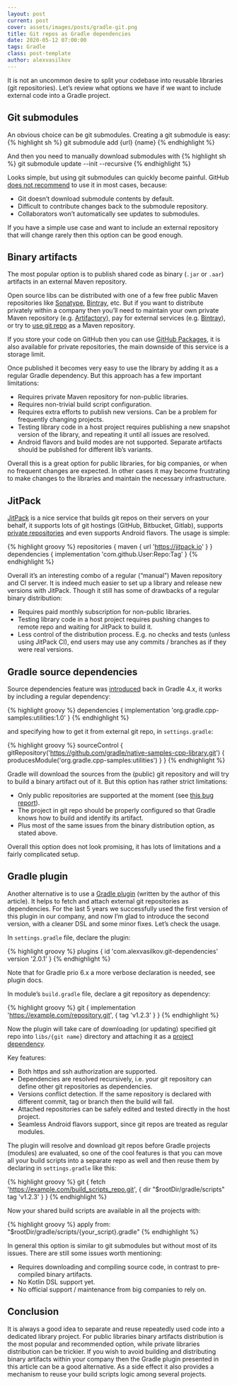 ```yaml
---
layout: post
current: post
cover: assets/images/posts/gradle-git.png
title: Git repos as Gradle dependencies
date: 2020-05-12 07:00:00
tags: Gradle
class: post-template
author: alexvasilkov
---
```


It is not an uncommon desire to split your codebase into reusable libraries (git repositories).
Let’s review what options we have if we want to include external code into a Gradle project.

## Git submodules

An obvious choice can be git submodules. Creating a git submodule is easy:
{% highlight sh %}
git submodule add {url} {name}
{% endhighlight %}

And then you need to manually download submodules with
{% highlight sh %}
git submodule update --init --recursive
{% endhighlight %}

Looks simple, but using git submodules can quickly become painful.
GitHub [does not recommend][GitHub-Submodules] to use it in most cases, because:

* Git doesn’t download submodule contents by default.
* Difficult to contribute changes back to the submodule repository.
* Collaborators won’t automatically see updates to submodules.

If you have a simple use case and want to include an external repository that will change rarely
then this option can be good enough.

##  Binary artifacts

The most popular option is to publish shared code as binary (`.jar` or `.aar`) artifacts
in an external Maven repository.

Open source libs can be distributed with one of a few free public Maven repositories like
[Sonatype][Sonatype], [Bintray][Bintray], etc. But if you want to distribute privately within a
company then you’ll need to maintain your own private Maven repository
(e.g. [Artifactory][Artifactory]), pay for external services (e.g. [Bintray][Bintray-Private]),
or try to [use git repo][SO-Git_as_mvn] as a Maven repository.

If you store your code on GitHub then you can use [GitHub Packages][GitHub-Packages],
it is also available for private repositories, the main downside of this service is a storage limit.

Once published it becomes very easy to use the library by adding it as a regular Gradle dependency.
But this approach has a few important limitations:

* Requires private Maven repository for non-public libraries.
* Requires non-trivial build script configuration.
* Requires extra efforts to publish new versions. Can be a problem for frequently changing projects.
* Testing library code in a host project requires publishing a new snapshot version of the library,
and repeating it until all issues are resolved.
* Android flavors and build modes are not supported.
Separate artifacts should be published for different lib’s variants.

Overall this is a great option for public libraries, for big companies, or when no frequent changes
are expected. In other cases it may become frustrating to make changes to the libraries and maintain
the necessary infrastructure.

## JitPack

[JitPack][JitPack] is a nice service that builds git repos on their servers on your behalf,
it supports lots of git hostings (GitHub, Bitbucket, Gitlab), supports
[private repositories][JitPack-Private] and even supports Android flavors. The usage is simple:

{% highlight groovy %}
repositories {
    maven { url 'https://jitpack.io' }
}
dependencies {
    implementation 'com.github.User:Repo:Tag'
}
{% endhighlight %}

Overall it’s an interesting combo of a regular (“manual”) Maven repository and CI server.
It is indeed much easier to set up a library and release new versions with JitPack. Though it still
has some of drawbacks of a regular binary distribution:

* Requires paid monthly subscription for non-public libraries.
* Testing library code in a host project requires pushing changes to remote repo and waiting
for JitPack to build it.
* Less control of the distribution process. E.g. no checks and tests (unless using JitPack CI),
end users may use any commits / branches as if they were real versions.

## Gradle source dependencies

Source dependencies feature was [introduced][Gradle-Source_dep] back in Gradle 4.x,
it works by including a regular dependency:

{% highlight groovy %}
dependencies {
    implementation 'org.gradle.cpp-samples:utilities:1.0'
}
{% endhighlight %}

and specifying how to get it from external git repo, in `settings.gradle`:

{% highlight groovy %}
sourceControl {
    gitRepository('https://github.com/gradle/native-samples-cpp-library.git') {
        producesModule('org.gradle.cpp-samples:utilities')
    }
}
{% endhighlight %}

Gradle will download the sources from the (public) git repository and will try to build a binary
artifact out of it. But this option has rather strict limitations:

* Only public repositories are supported at the moment (see [this bug report][Gradle-Auth_bug]).
* The project in git repo should be properly configured so that Gradle knows how to build and identify its artifact.
* Plus most of the same issues from the binary distribution option, as stated above.

Overall this option does not look promising, it has lots of limitations and a fairly complicated setup.

## Gradle plugin

Another alternative is to use a [Gradle plugin][GradlePlugin] (written by the author of this
article). It helps to fetch and attach external git repositories as dependencies.
For the last 5 years we successfully used the first
version of this plugin in our company, and now I’m glad to introduce the second version,
with a cleaner DSL and some minor fixes. Let’s check the usage.

In `settings.gradle` file, declare the plugin:

{% highlight groovy %}
plugins {
    id 'com.alexvasilkov.git-dependencies' version '2.0.1'
}
{% endhighlight %}

<p class="code_comment">
Note that for Gradle prio 6.x a more verbose declaration is needed, see plugin docs.
</p>

In module’s `build.gradle` file, declare a git repository as dependency:

{% highlight groovy %}
git {
    implementation 'https://example.com/repository.git', {
        tag 'v1.2.3'
    }
}
{% endhighlight %}

Now the plugin will take care of downloading (or updating) specified git repo into `libs/{git name}`
directory and attaching it as a [project dependency][Gradle-Project_dep].

Key features:

* Both https and ssh authorization are supported.
* Dependencies are resolved recursively, i.e. your git repository can define other git repositories
as dependencies.
* Versions conflict detection. If the same repository is declared with different commit, tag or
branch then the build will fail.
* Attached repositories can be safely edited and tested directly in the host project.
* Seamless Android flavors support, since git repos are treated as regular modules.

The plugin will resolve and download git repos before Gradle projects (modules) are evaluated,
so one of the cool features is that you can move all your build scripts into a separate repo as well
and then reuse them by declaring in `settings.gradle` like this:

{% highlight groovy %}
git {
    fetch 'https://example.com/build_scripts_repo.git', {
        dir "$rootDir/gradle/scripts"
        tag 'v1.2.3'
    }
}
{% endhighlight %}

Now your shared build scripts are available in all the projects with:

{% highlight groovy %}
apply from: "$rootDir/gradle/scripts/{your_script}.gradle"
{% endhighlight %}



In general this option is similar to git submodules but without most of its issues.
There are still some issues worth mentioning:

* Requires downloading and compiling source code, in contrast to pre-compiled binary artifacts.
* No Kotlin DSL support yet.
* No official support / maintenance from big companies to rely on.

## Conclusion

It is always a good idea to separate and reuse repeatedly used code into a dedicated library
project. For public libraries binary artifacts distribution is the most popular
and recommended option, while private libraries distribution can be trickier. If you wish to avoid
building and distributing binary artifacts within your company then the Gradle plugin presented in
this article can be a good alternative. As a side effect it also provides a mechanism to reuse your
build scripts logic among several projects.


[GradlePlugin]: https://github.com/alexvasilkov/GradleGitDependenciesPlugin
[GitHub-Submodules]: https://github.blog/2016-02-01-working-with-submodules/
[Sonatype]: https://www.sonatype.com/nexus-repository-oss
[Bintray]: https://bintray.com/bintray/jcenter
[Artifactory]: https://www.jfrog.com/confluence/display/RTF6X/Installing+Artifactory
[GitHub-Packages]: https://github.com/features/packages
[Bintray-Private]: https://jfrog.com/article/private-repositories/
[SO-Git_as_mvn]: https://stackoverflow.com/questions/14013644/hosting-a-maven-repository-on-github
[JitPack]: https://jitpack.io/
[JitPack-Private]: https://jitpack.io/docs/PRIVATE/
[Gradle-Source_dep]: https://blog.gradle.org/introducing-source-dependencies
[Gradle-Auth_bug]: https://github.com/gradle/gradle/issues/8245
[Gradle-Project_dep]: https://docs.gradle.org/current/userguide/declaring_dependencies.html#sub:project_dependencies
